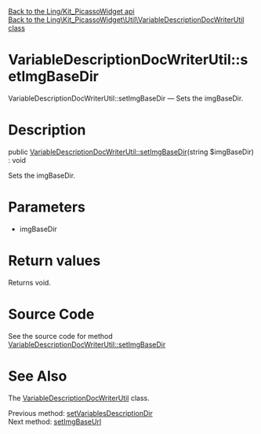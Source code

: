 [Back to the Ling/Kit_PicassoWidget api](https://github.com/lingtalfi/Kit_PicassoWidget/blob/master/doc/api/Ling/Kit_PicassoWidget.md)<br>
[Back to the Ling\Kit_PicassoWidget\Util\VariableDescriptionDocWriterUtil class](https://github.com/lingtalfi/Kit_PicassoWidget/blob/master/doc/api/Ling/Kit_PicassoWidget/Util/VariableDescriptionDocWriterUtil.md)


VariableDescriptionDocWriterUtil::setImgBaseDir
================



VariableDescriptionDocWriterUtil::setImgBaseDir — Sets the imgBaseDir.




Description
================


public [VariableDescriptionDocWriterUtil::setImgBaseDir](https://github.com/lingtalfi/Kit_PicassoWidget/blob/master/doc/api/Ling/Kit_PicassoWidget/Util/VariableDescriptionDocWriterUtil/setImgBaseDir.md)(string $imgBaseDir) : void




Sets the imgBaseDir.




Parameters
================


- imgBaseDir

    


Return values
================

Returns void.








Source Code
===========
See the source code for method [VariableDescriptionDocWriterUtil::setImgBaseDir](https://github.com/lingtalfi/Kit_PicassoWidget/blob/master/Util/VariableDescriptionDocWriterUtil.php#L141-L144)


See Also
================

The [VariableDescriptionDocWriterUtil](https://github.com/lingtalfi/Kit_PicassoWidget/blob/master/doc/api/Ling/Kit_PicassoWidget/Util/VariableDescriptionDocWriterUtil.md) class.

Previous method: [setVariablesDescriptionDir](https://github.com/lingtalfi/Kit_PicassoWidget/blob/master/doc/api/Ling/Kit_PicassoWidget/Util/VariableDescriptionDocWriterUtil/setVariablesDescriptionDir.md)<br>Next method: [setImgBaseUrl](https://github.com/lingtalfi/Kit_PicassoWidget/blob/master/doc/api/Ling/Kit_PicassoWidget/Util/VariableDescriptionDocWriterUtil/setImgBaseUrl.md)<br>

